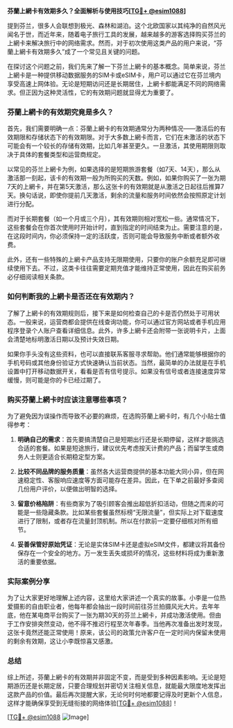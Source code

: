 **芬蘭上網卡有效期多久？全面解析与使用技巧[[TG💪+ @esim1088](https://t.me/s/esim1088)]**

提到芬兰，很多人会联想到极光、森林和湖泊。这个北欧国家以其纯净的自然风光闻名于世，而近年来，随着电子旅行工具的发展，越来越多的游客选择购买芬兰的上網卡来解决旅行中的网络需求。然而，对于初次使用这类产品的用户来说，“芬蘭上網卡有效期多久”成了一个常见且关键的问题。

在探讨这个问题之前，我们先来了解一下芬兰上網卡的基本概念。简单来说，芬兰上網卡是一种提供移动数据服务的SIM卡或eSIM卡，用户可以通过它在芬兰境内享受高速上网体验。无论是短期访问还是长期居住，上網卡都能满足不同的网络需求。但正因为这种灵活性，它的有效期问题就显得尤为重要了。

### 芬蘭上網卡的有效期究竟是多久？

首先，我们需要明确一点：芬蘭上網卡的有效期通常分为两种情况——激活后的有效期限和存储状态下的有效期限。对于大多数上網卡而言，它们在未激活的状态下可能会有一个较长的存储有效期，比如几年甚至更久。一旦激活，其使用期限则取决于具体的套餐类型和运营商规定。

以常见的芬兰上網卡为例，如果选择的是短期旅游套餐（如7天、14天），那么从激活那一刻起，该卡的有效期一般为所购买的天数。例如，如果你购买了一张为期7天的上網卡，并在第5天激活，那么这张卡的有效期就是从激活之日起往后推算7天。换句话说，即使你提前几天激活，剩余的流量和服务时间依然会按照原定计划进行分配。

而对于长期套餐（如一个月或三个月），其有效期则相对宽松一些。通常情况下，这些套餐会在你首次使用时开始计时，直到指定的时间结束为止。需要注意的是，在这段时间内，你必须保持一定的活跃度，否则可能会导致服务中断或者额外收费。

此外，还有一些特殊的上網卡产品支持无限期使用，只要你的账户余额充足即可继续使用下去。不过，这类卡往往需要定期充值才能维持正常使用，因此在购买前务必仔细阅读相关条款。

### 如何判断我的上網卡是否还在有效期内？

了解了上網卡的有效期规则后，接下来是如何检查自己的卡是否仍然处于可用状态。一般来说，运营商都会提供在线查询功能，你可以通过官方网站或者手机应用程序登录个人账户查看详细信息。此外，许多上網卡还会附带一张说明卡片，上面会清楚地标明激活日期以及预计失效日期。

如果你手头没有这些资料，也可以直接联系客服寻求帮助。他们通常能够根据你的手机号码或其他身份验证方式快速确认当前状态。当然，最简单的办法就是在手机设置中打开移动数据开关，看看是否有信号提示。如果没有信号或者连接速度异常缓慢，则可能是你的卡已经过期了。

### 购买芬蘭上網卡时应该注意哪些事项？

为了避免因为误操作而导致不必要的麻烦，在选购芬蘭上網卡时，有几个小贴士值得参考：

1. **明确自己的需求**：首先要搞清楚自己是短期出行还是长期停留，这样才能挑选合适的套餐。如果是短途旅行，建议优先考虑按天计费的产品；而留学生或商务人士则更适合长期稳定型方案。

2. **比较不同品牌的服务质量**：虽然各大运营商提供的基本功能大同小异，但在网速稳定性、客服响应速度等方面可能存在差异。因此，在下单之前最好多查阅几份用户评价，以便做出明智的选择。

3. **留意价格陷阱**：有些商家为了吸引顾客会推出超低折扣活动，但随之而来的可能是一些隐藏条款。比如某些套餐虽然标榜“无限流量”，但实际上对下载速度进行了限制，或者存在流量封顶机制。所以在付款前一定要仔细核对所有细节。

4. **妥善保管好原始凭证**：无论是实体SIM卡还是虚拟eSIM文件，都建议将其备份保存在一个安全的地方。万一发生丢失或损坏的情况，这些材料将成为重新激活的重要依据。

### 实际案例分享

为了让大家更好地理解上述内容，这里给大家讲述一个真实的故事。小李是一位热爱摄影的自由职业者，他每年都会抽出一段时间前往芬兰拍摄风光大片。去年年底，他在某电商平台购买了一张为期30天的芬兰上網卡，并成功激活使用。但由于工作安排突然变动，他不得不推迟行程至次年春季。当他再次准备出发时发现，这张卡竟然还能正常使用！原来，该公司的政策允许客户在一定时间内保留未使用的剩余有效期，这让小李既惊喜又感激。

### 总结

综上所述，芬蘭上網卡的有效期并非固定不变，而是受到多种因素影响。无论是短期游历还是长期定居，只要合理规划并密切关注相关信息，就能最大限度地发挥出这款产品的价值。最后再次提醒大家，无论何时何地都要记得及时更新个人信息，这样才能确保享受到无缝衔接的网络体验[[TG💪+ @esim1088](https://t.me/s/esim1088)]！

[[TG💪+ @esim1088](https://t.me/s/esim1088) ![Image](https://i.postimg.cc/4NQfJmqS/Snipaste-2025-05-13-00-14-12.png)]